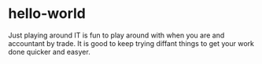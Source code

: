 # hello-world
Just playing around
IT is fun to play around with when you are and accountant by trade. It is good to keep trying diffant things to get your work done quicker and easyer.
